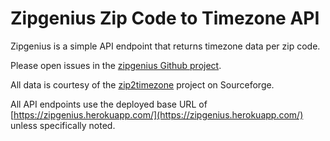 # Zipgenius Zip Code to Timezone API

Zipgenius is a simple API endpoint that returns timezone data per zip code.

Please open issues in the [zipgenius Github project](https://www.github.com/andrewhao/zipgenius).

All data is courtesy of the [zip2timezone](https://sourceforge.net/projects/zip2timezone/files/) project on Sourceforge.

All API endpoints use the deployed base URL of [https://zipgenius.herokuapp.com/](https://zipgenius.herokuapp.com/) unless specifically noted.
